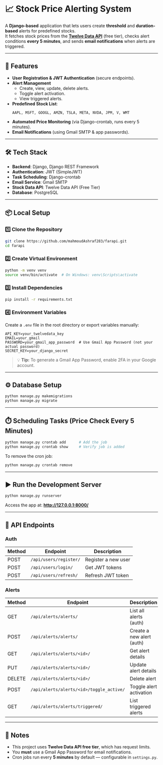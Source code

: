 # 📈 Stock Price Alerting System

A **Django-based** application that lets users create **threshold** and **duration-based** alerts for predefined stocks.  
It fetches stock prices from the **[Twelve Data API](https://twelvedata.com/)** (free tier), checks alert conditions **every 5 minutes**, and sends **email notifications** when alerts are triggered.  

---

## 🚀 Features

- **User Registration & JWT Authentication** (secure endpoints).
- **Alert Management**  
  - Create, view, update, delete alerts.
  - Toggle alert activation.
  - View triggered alerts.
- **Predefined Stock List**:  
  ```
  AAPL, MSFT, GOOGL, AMZN, TSLA, META, NVDA, JPM, V, WMT
  ```
- **Automated Price Monitoring** (via Django-crontab, runs every 5 minutes).
- **Email Notifications** (using Gmail SMTP & app passwords).

---

## 🛠️ Tech Stack

- **Backend**: Django, Django REST Framework
- **Authentication**: JWT (SimpleJWT)
- **Task Scheduling**: Django-crontab
- **Email Service**: Gmail SMTP
- **Stock Data API**: Twelve Data API (Free Tier)
- **Database**: PostgreSQL

---

## 📦 Local Setup

### 1️⃣ Clone the Repository
```bash
git clone https://github.com/mahmoudAshraf283/farapi.git
cd farapi
```

### 2️⃣ Create Virtual Environment
```bash
python -m venv venv
source venv/bin/activate  # On Windows: venv\Scripts\activate
```

### 3️⃣ Install Dependencies
```bash
pip install -r requirements.txt
```

### 4️⃣ Environment Variables  
Create a `.env` file in the root directory or export variables manually:
```env
API_KEY=your_twelvedata_key
EMAIL=your_gmail
PASSWORD=your_gmail_app_password  # Use Gmail App Password (not your actual password)
SECRET_KEY=your_django_secret
```

> 💡 **Tip:** To generate a Gmail App Password, enable 2FA in your Google account.

---

## ⚙️ Database Setup
```bash
python manage.py makemigrations
python manage.py migrate
```

---

## ⏱️ Scheduling Tasks (Price Check Every 5 Minutes)
```bash
python manage.py crontab add      # Add the job
python manage.py crontab show     # Verify job is added
```
To remove the cron job:
```bash
python manage.py crontab remove
```

---

## ▶️ Run the Development Server
```bash
python manage.py runserver
```
Access the app at: **http://127.0.0.1:8000/**

---

## 📡 API Endpoints

### **Auth**
| Method | Endpoint                 | Description             |
|--------|--------------------------|-------------------------|
| POST   | `/api/users/register/`   | Register a new user     |
| POST   | `/api/users/login/`      | Get JWT tokens          |
| POST   | `/api/users/refresh/`    | Refresh JWT token       |

### **Alerts**
| Method | Endpoint                                         | Description                 |
|--------|--------------------------------------------------|-----------------------------|
| GET    | `/api/alerts/alerts/`                            | List all alerts (auth)      |
| POST   | `/api/alerts/alerts/`                            | Create a new alert (auth)   |
| GET    | `/api/alerts/alerts/<id>/`                       | Get alert details           |
| PUT    | `/api/alerts/alerts/<id>/`                       | Update alert details        |
| DELETE | `/api/alerts/alerts/<id>/`                       | Delete alert                |
| POST   | `/api/alerts/alerts/<id>/toggle_active/`         | Toggle alert activation     |
| GET    | `/api/alerts/alerts/triggered/`                  | List triggered alerts       |

---

## 📌 Notes
- This project uses **Twelve Data API free tier**, which has request limits.
- You **must** use a Gmail App Password for email notifications.
- Cron jobs run every **5 minutes** by default — configurable in `settings.py`.


